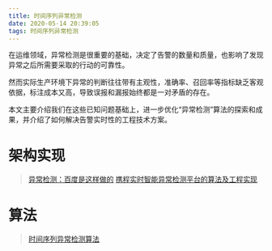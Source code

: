 ```yaml
---
title: 时间序列异常检测
date: 2020-05-14 20:39:05
tags: 时间序列异常检测
---
```


在运维领域，异常检测是很重要的基础，决定了告警的数量和质量，也影响了发现异常之后所需要采取的行动的可靠性。

然而实际生产环境下异常的判断往往带有主观性，准确率、召回率等指标缺乏客观依据，标注成本又高，导致误报和漏报始终都是一对矛盾的存在。

本文主要介绍我们在这些已知问题基础上，进一步优化“异常检测”算法的探索和成果，并介绍了如何解决告警实时性的工程技术方案。
<!--more-->

# 架构实现
>[异常检测：百度是这样做的](/files/时间序列异常检测/异常检测:百度是这样做的.htm)
>[携程实时智能异常检测平台的算法及工程实现](/files/时间序列异常检测/携程实时智能异常检测平台的算法及工程实现.htm)

# 算法
>[时间序列异常检测算法](/files/时间序列异常检测/时间序列异常检测算法.htm)

